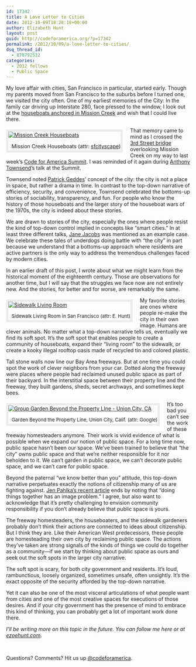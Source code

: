 ```yaml
---
id: 17342
title: A Love Letter to Cities
date: 2012-10-09T18:28:18+00:00
author: Elizabeth Hunt
layout: post
guid: http://codeforamerica.org/?p=17342
permalink: /2012/10/09/a-love-letter-to-cities/
dsq_thread_id:
  - 878792532
categories:
  - 2012 fellows
  - Public Space
---
```

My love affair with cities, San Francisco in particular, started early. Though my parents moved from San Francisco to the suburbs before I turned one, we visited the city often. One of my earliest memories of the City: In the family car driving up Interstate 280, face pressed to the window, I look out at the <a href="http://www.foundsf.org/index.php?title=Mission_Creek" target="_blank">houseboats anchored in Mission Creek</a> and wish that I could live there.

<div style="float: left; border: 6px solid #ebebeb; margin: 6px 20px 12px 0px;">
  <a href="http://codeforamerica.org/wp-content/uploads/2012/10/houseboats.jpg"><img class="size-full wp-image-17354" title="Mission Creek Houseboats" src="http://codeforamerica.org/wp-content/uploads/2012/10/houseboats.jpg" alt="Mission Creek Houseboats" /></a></p> 
  
  <p style="text-align: center; padding: 0 !important; margin: 0px 0 3px 9px !important;">
    Mission Creek Houseboats (attr: <a href="http://www.flickr.com/photos/sfcityscape/4828316998/" target="_blank">sfcityscape</a>)
  </p>
</div>

That memory came to mind as I crossed the <a href="http://www.noehill.com/sf/landmarks/sf194.asp" target="_blank">3rd Street bridge</a> overlooking Mission Creek on my way to last week’s <a href="http://cfasummit.org" target="_blank">Code for America Summit</a>. I was reminded of it again during <a href="http://www.iftf.org/user/20" target="_blank">Anthony Townsend</a>’s talk at the Summit.

Townsend noted <a href="http://en.wikipedia.org/wiki/Patrick_Geddes" target="_blank">Patrick Geddes</a>’ concept of the city: the city is not a place in space, but rather a drama in time. In contrast to the top-down narrative of efficiency, security, and convenience, Townsend celebrated the bottoms-up stories of sociability, transparency, and fun. For people who know the history of those houseboats and the larger story of the houseboat wars of the 1970s, the city is indeed about these stories.

We are drawn to stories of the city, especially the ones where people resist the kind of top-down control implied in concepts like “smart cities.” In at least three different talks, <a href="http://en.wikipedia.org/wiki/Jane_Jacobs" target="_blank">Jane Jacobs</a> was mentioned as an example case. We celebrate these tales of underdogs doing battle with “the city” in part because we understand that a bottoms-up approach where residents are active partners is the only way to address the tremendous challenges faced by modern cities.

In an earlier draft of this post, I wrote about what we might learn from the historical moment of the eighteenth century. Those are observations for another time, but I will say that the struggles we face now are not entirely new. And the stories, for better and for worse, are remarkably the same.

<div style="float: left; border: 6px solid #ebebeb; margin: 6px 20px 12px 0px;">
  <a href="http://codeforamerica.org/wp-content/uploads/2012/10/sidewalk.jpg"><img class="size-full wp-image-17376" title="Sidewalk Living Room" src="http://codeforamerica.org/wp-content/uploads/2012/10/sidewalk.jpg" alt="Sidewalk Living Room" /></a></p> 
  
  <p style="text-align: center; padding: 0; margin: 3px 0 3px 9px;">
    <span style="font-size: small;">Sidewalk Living Room in San Francisco (attr: E. Hunt)</span>
  </p>
</div>

My favorite stories are ones where people re-make the city in their own image. Humans are clever animals. No matter what a top-down narrative tells us, eventually we find its soft spot. It’s the soft spot that enables people to create a community of houseboats, expand their “living room” to the sidewalk, or create a kooky illegal rooftop oasis made of recycled tin and colored plastic.

Tall stone walls now line our Bay Area freeways. But at one time you could spot the work of clever neighbors from your car. Dotted along the freeway were places where people had reclaimed unused public space as part of their backyard. In the interstitial space between their property line and the freeway, they built gardens, sheds, secret archways, and sometimes kept bees.

<div style="float: left; border: 6px solid #ebebeb; margin: 6px 20px 12px 0px;">
  <a href="http://codeforamerica.org/wp-content/uploads/2012/10/freeway_1.png"><img class="size-full wp-image-17384" title="Group Garden Beyond the Property LIne - Union City, CA" src="http://codeforamerica.org/wp-content/uploads/2012/10/freeway_1.png" alt="Group Garden Beyond the Property LIne - Union City, CA" /></a></p> 
  
  <p style="text-align: center; padding: 0; margin: 3px 0 3px 9px;">
    <span style="font-size: small;">Garden Beyond the Property Line, Union City, Calif. (attr: Google)</span>
  </p>
</div>

It’s too bad you can’t see the work of these freeway homesteaders anymore. Their work is vivid evidence of what is possible when we expand our notion of public space. For a long time now, public space hasn’t been our space. We’ve been trained to believe that “the city” owns public space and that we’re neither responsible for it nor beholden to it. We can’t garden in public space, we can’t decorate public space, and we can’t care for public space.

Beyond the paternal “we know better than you” attitude, this top-down narrative perpetuates exactly the notions of citizenship many of us are fighting against. <a href="http://www.linkedin.com/today/post/article/20121007230009-198302-paying-for-streetlights-one-at-a-time" target="_blank">Jen Pahlka’s recent article</a> ends by noting that “doing things together has an image problem.” I agree, but also want to acknowledge that it’s pretty challenging to envision community responsibility if you don’t already believe that public space is yours.

The freeway homesteaders, the houseboaters, and the sidewalk gardeners probably don’t think their actions are connected to ideas about citizenship. But I think they are. Like their American West predecessors, these people are homesteading their own city by reclaiming public space. The actions they’ve taken are strong signals of the kinds of things we could do together as a community—if we start by thinking about public space as ours and seek out the soft spots in the larger city narrative.

The soft spot is scary, for both city government and residents. It’s loud, rambunctious, loosely organized, sometimes unsafe, often unsightly. It’s the exact opposite of the security afforded by the top-down narrative.

Yet it can also be one of the most visceral articulations of what people want from cities and one of the most creative spaces for executions of those desires. And if your city government has the presence of mind to embrace this kind of thinking, you can probably get a lot of important work done there.

_I&#8217;ll be writing more on this topic in the future. You can follow me here or at <a title="Go to my writing" href="http://www.ezoehunt.com" target="_blank">ezoehunt.com</a>._

&nbsp;

Questions? Comments? Hit us up <a href="http://twitter.com/codeforamerica" target="_blank">@codeforamerica</a>.